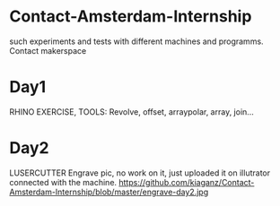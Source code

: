 # Contact-Amsterdam-Internship
such experiments and tests with different machines and programms. Contact makerspace

# Day1 
RHINO EXERCISE, TOOLS:
Revolve, offset, arraypolar, array, join...

# Day2
LUSERCUTTER
Engrave pic, no work on it, just uploaded it on illutrator connected with the machine.
https://github.com/kiaganz/Contact-Amsterdam-Internship/blob/master/engrave-day2.jpg

